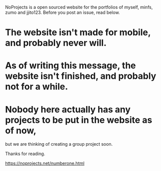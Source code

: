 NoProjects is a open sourced website for the portfolios of myself, minfs, zumo and jjito123.
Before you post an issue, read below.

# The website isn't made for mobile, and probably never will.

# As of writing this message, the website isn't finished, and probably not for a while.

# Nobody here actually has any projects to be put in the website as of now,
but we are thinking of creating a group project soon.


Thanks for reading.








https://noprojects.net/numberone.html
